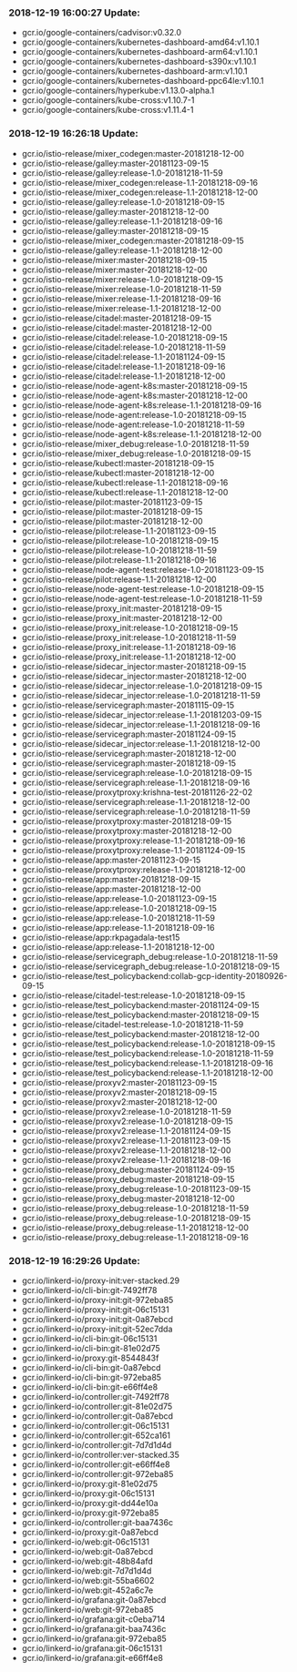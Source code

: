 ### 2018-12-19 16:00:27 Update:

- gcr.io/google-containers/cadvisor:v0.32.0
- gcr.io/google-containers/kubernetes-dashboard-amd64:v1.10.1
- gcr.io/google-containers/kubernetes-dashboard-arm64:v1.10.1
- gcr.io/google-containers/kubernetes-dashboard-s390x:v1.10.1
- gcr.io/google-containers/kubernetes-dashboard-arm:v1.10.1
- gcr.io/google-containers/kubernetes-dashboard-ppc64le:v1.10.1
- gcr.io/google-containers/hyperkube:v1.13.0-alpha.1
- gcr.io/google-containers/kube-cross:v1.10.7-1
- gcr.io/google-containers/kube-cross:v1.11.4-1
### 2018-12-19 16:26:18 Update:

- gcr.io/istio-release/mixer_codegen:master-20181218-12-00
- gcr.io/istio-release/galley:master-20181123-09-15
- gcr.io/istio-release/galley:release-1.0-20181218-11-59
- gcr.io/istio-release/mixer_codegen:release-1.1-20181218-09-16
- gcr.io/istio-release/mixer_codegen:release-1.1-20181218-12-00
- gcr.io/istio-release/galley:release-1.0-20181218-09-15
- gcr.io/istio-release/galley:master-20181218-12-00
- gcr.io/istio-release/galley:release-1.1-20181218-09-16
- gcr.io/istio-release/galley:master-20181218-09-15
- gcr.io/istio-release/mixer_codegen:master-20181218-09-15
- gcr.io/istio-release/galley:release-1.1-20181218-12-00
- gcr.io/istio-release/mixer:master-20181218-09-15
- gcr.io/istio-release/mixer:master-20181218-12-00
- gcr.io/istio-release/mixer:release-1.0-20181218-09-15
- gcr.io/istio-release/mixer:release-1.0-20181218-11-59
- gcr.io/istio-release/mixer:release-1.1-20181218-09-16
- gcr.io/istio-release/mixer:release-1.1-20181218-12-00
- gcr.io/istio-release/citadel:master-20181218-09-15
- gcr.io/istio-release/citadel:master-20181218-12-00
- gcr.io/istio-release/citadel:release-1.0-20181218-09-15
- gcr.io/istio-release/citadel:release-1.0-20181218-11-59
- gcr.io/istio-release/citadel:release-1.1-20181124-09-15
- gcr.io/istio-release/citadel:release-1.1-20181218-09-16
- gcr.io/istio-release/citadel:release-1.1-20181218-12-00
- gcr.io/istio-release/node-agent-k8s:master-20181218-09-15
- gcr.io/istio-release/node-agent-k8s:master-20181218-12-00
- gcr.io/istio-release/node-agent-k8s:release-1.1-20181218-09-16
- gcr.io/istio-release/node-agent:release-1.0-20181218-09-15
- gcr.io/istio-release/node-agent:release-1.0-20181218-11-59
- gcr.io/istio-release/node-agent-k8s:release-1.1-20181218-12-00
- gcr.io/istio-release/mixer_debug:release-1.0-20181218-11-59
- gcr.io/istio-release/mixer_debug:release-1.0-20181218-09-15
- gcr.io/istio-release/kubectl:master-20181218-09-15
- gcr.io/istio-release/kubectl:master-20181218-12-00
- gcr.io/istio-release/kubectl:release-1.1-20181218-09-16
- gcr.io/istio-release/kubectl:release-1.1-20181218-12-00
- gcr.io/istio-release/pilot:master-20181123-09-15
- gcr.io/istio-release/pilot:master-20181218-09-15
- gcr.io/istio-release/pilot:master-20181218-12-00
- gcr.io/istio-release/pilot:release-1.1-20181123-09-15
- gcr.io/istio-release/pilot:release-1.0-20181218-09-15
- gcr.io/istio-release/pilot:release-1.0-20181218-11-59
- gcr.io/istio-release/pilot:release-1.1-20181218-09-16
- gcr.io/istio-release/node-agent-test:release-1.0-20181123-09-15
- gcr.io/istio-release/pilot:release-1.1-20181218-12-00
- gcr.io/istio-release/node-agent-test:release-1.0-20181218-09-15
- gcr.io/istio-release/node-agent-test:release-1.0-20181218-11-59
- gcr.io/istio-release/proxy_init:master-20181218-09-15
- gcr.io/istio-release/proxy_init:master-20181218-12-00
- gcr.io/istio-release/proxy_init:release-1.0-20181218-09-15
- gcr.io/istio-release/proxy_init:release-1.0-20181218-11-59
- gcr.io/istio-release/proxy_init:release-1.1-20181218-09-16
- gcr.io/istio-release/proxy_init:release-1.1-20181218-12-00
- gcr.io/istio-release/sidecar_injector:master-20181218-09-15
- gcr.io/istio-release/sidecar_injector:master-20181218-12-00
- gcr.io/istio-release/sidecar_injector:release-1.0-20181218-09-15
- gcr.io/istio-release/sidecar_injector:release-1.0-20181218-11-59
- gcr.io/istio-release/servicegraph:master-20181115-09-15
- gcr.io/istio-release/sidecar_injector:release-1.1-20181203-09-15
- gcr.io/istio-release/sidecar_injector:release-1.1-20181218-09-16
- gcr.io/istio-release/servicegraph:master-20181124-09-15
- gcr.io/istio-release/sidecar_injector:release-1.1-20181218-12-00
- gcr.io/istio-release/servicegraph:master-20181218-12-00
- gcr.io/istio-release/servicegraph:master-20181218-09-15
- gcr.io/istio-release/servicegraph:release-1.0-20181218-09-15
- gcr.io/istio-release/servicegraph:release-1.1-20181218-09-16
- gcr.io/istio-release/proxytproxy:krishna-test-20181126-22-02
- gcr.io/istio-release/servicegraph:release-1.1-20181218-12-00
- gcr.io/istio-release/servicegraph:release-1.0-20181218-11-59
- gcr.io/istio-release/proxytproxy:master-20181218-09-15
- gcr.io/istio-release/proxytproxy:master-20181218-12-00
- gcr.io/istio-release/proxytproxy:release-1.1-20181218-09-16
- gcr.io/istio-release/proxytproxy:release-1.1-20181124-09-15
- gcr.io/istio-release/app:master-20181123-09-15
- gcr.io/istio-release/proxytproxy:release-1.1-20181218-12-00
- gcr.io/istio-release/app:master-20181218-09-15
- gcr.io/istio-release/app:master-20181218-12-00
- gcr.io/istio-release/app:release-1.0-20181123-09-15
- gcr.io/istio-release/app:release-1.0-20181218-09-15
- gcr.io/istio-release/app:release-1.0-20181218-11-59
- gcr.io/istio-release/app:release-1.1-20181218-09-16
- gcr.io/istio-release/app:rkpagadala-test15
- gcr.io/istio-release/app:release-1.1-20181218-12-00
- gcr.io/istio-release/servicegraph_debug:release-1.0-20181218-11-59
- gcr.io/istio-release/servicegraph_debug:release-1.0-20181218-09-15
- gcr.io/istio-release/test_policybackend:collab-gcp-identity-20180926-09-15
- gcr.io/istio-release/citadel-test:release-1.0-20181218-09-15
- gcr.io/istio-release/test_policybackend:master-20181124-09-15
- gcr.io/istio-release/test_policybackend:master-20181218-09-15
- gcr.io/istio-release/citadel-test:release-1.0-20181218-11-59
- gcr.io/istio-release/test_policybackend:master-20181218-12-00
- gcr.io/istio-release/test_policybackend:release-1.0-20181218-09-15
- gcr.io/istio-release/test_policybackend:release-1.0-20181218-11-59
- gcr.io/istio-release/test_policybackend:release-1.1-20181218-09-16
- gcr.io/istio-release/test_policybackend:release-1.1-20181218-12-00
- gcr.io/istio-release/proxyv2:master-20181123-09-15
- gcr.io/istio-release/proxyv2:master-20181218-09-15
- gcr.io/istio-release/proxyv2:master-20181218-12-00
- gcr.io/istio-release/proxyv2:release-1.0-20181218-11-59
- gcr.io/istio-release/proxyv2:release-1.0-20181218-09-15
- gcr.io/istio-release/proxyv2:release-1.1-20181124-09-15
- gcr.io/istio-release/proxyv2:release-1.1-20181123-09-15
- gcr.io/istio-release/proxyv2:release-1.1-20181218-12-00
- gcr.io/istio-release/proxyv2:release-1.1-20181218-09-16
- gcr.io/istio-release/proxy_debug:master-20181124-09-15
- gcr.io/istio-release/proxy_debug:master-20181218-09-15
- gcr.io/istio-release/proxy_debug:release-1.0-20181123-09-15
- gcr.io/istio-release/proxy_debug:master-20181218-12-00
- gcr.io/istio-release/proxy_debug:release-1.0-20181218-11-59
- gcr.io/istio-release/proxy_debug:release-1.0-20181218-09-15
- gcr.io/istio-release/proxy_debug:release-1.1-20181218-12-00
- gcr.io/istio-release/proxy_debug:release-1.1-20181218-09-16
### 2018-12-19 16:29:26 Update:

- gcr.io/linkerd-io/proxy-init:ver-stacked.29
- gcr.io/linkerd-io/cli-bin:git-7492ff78
- gcr.io/linkerd-io/proxy-init:git-972eba85
- gcr.io/linkerd-io/proxy-init:git-06c15131
- gcr.io/linkerd-io/proxy-init:git-0a87ebcd
- gcr.io/linkerd-io/proxy-init:git-52ec7dda
- gcr.io/linkerd-io/cli-bin:git-06c15131
- gcr.io/linkerd-io/cli-bin:git-81e02d75
- gcr.io/linkerd-io/proxy:git-8544843f
- gcr.io/linkerd-io/cli-bin:git-0a87ebcd
- gcr.io/linkerd-io/cli-bin:git-972eba85
- gcr.io/linkerd-io/cli-bin:git-e66ff4e8
- gcr.io/linkerd-io/controller:git-7492ff78
- gcr.io/linkerd-io/controller:git-81e02d75
- gcr.io/linkerd-io/controller:git-0a87ebcd
- gcr.io/linkerd-io/controller:git-06c15131
- gcr.io/linkerd-io/controller:git-652ca161
- gcr.io/linkerd-io/controller:git-7d7d1d4d
- gcr.io/linkerd-io/controller:ver-stacked.35
- gcr.io/linkerd-io/controller:git-e66ff4e8
- gcr.io/linkerd-io/controller:git-972eba85
- gcr.io/linkerd-io/proxy:git-81e02d75
- gcr.io/linkerd-io/proxy:git-06c15131
- gcr.io/linkerd-io/proxy:git-dd44e10a
- gcr.io/linkerd-io/proxy:git-972eba85
- gcr.io/linkerd-io/controller:git-baa7436c
- gcr.io/linkerd-io/proxy:git-0a87ebcd
- gcr.io/linkerd-io/web:git-06c15131
- gcr.io/linkerd-io/web:git-0a87ebcd
- gcr.io/linkerd-io/web:git-48b84afd
- gcr.io/linkerd-io/web:git-7d7d1d4d
- gcr.io/linkerd-io/web:git-55ba6602
- gcr.io/linkerd-io/web:git-452a6c7e
- gcr.io/linkerd-io/grafana:git-0a87ebcd
- gcr.io/linkerd-io/web:git-972eba85
- gcr.io/linkerd-io/grafana:git-c0eba714
- gcr.io/linkerd-io/grafana:git-baa7436c
- gcr.io/linkerd-io/grafana:git-972eba85
- gcr.io/linkerd-io/grafana:git-06c15131
- gcr.io/linkerd-io/grafana:git-e66ff4e8

